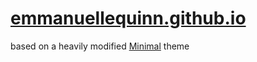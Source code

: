# [emmanuellequinn.github.io](https://emmanuellequinn.github.io)

based on a heavily modified [Minimal](https://github.com/pages-themes/minimal) theme
